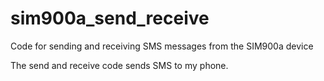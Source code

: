 # sim900a_send_receive
Code for sending and receiving SMS messages from the SIM900a device

The send and receive code sends SMS to my phone.


